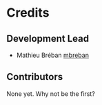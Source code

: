 # Credits

## Development Lead

- Mathieu Bréban [mbreban](https://github.com/mbreban)

## Contributors

None yet. Why not be the first?
